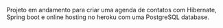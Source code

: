 Projeto em andamento para criar uma agenda de contatos com Hibernate, Spring boot e online hosting no heroku com uma PostgreSQL database.
